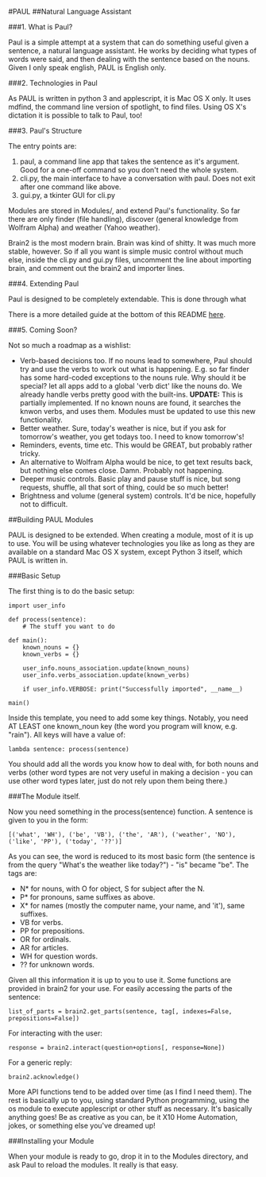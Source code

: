 #PAUL
##Natural Language Assistant

###1. What is Paul?

Paul is a simple attempt at a system that can do something useful given a sentence, a natural language assistant. He works by deciding what types of words were said, and then dealing with the sentence based on the nouns. Given I only speak english, PAUL is English only. 

###2. Technologies in Paul

As PAUL is written in python 3 and applescript, it is Mac OS X only. It uses mdfind, the command line version of spotlight, to find files. Using OS X's dictation it is possible to talk to Paul, too!

###3. Paul's Structure

The entry points are:

1. paul, a command line app that takes the sentence as it's argument. Good for a one-off command so you don't need the whole system.
2. cli.py, the main interface to have a conversation with paul. Does not exit after one command like above.
3. gui.py, a tkinter GUI for cli.py

Modules are stored in Modules/, and extend Paul's functionality. So far there are only finder (file handling), discover (general knowledge from Wolfram Alpha) and weather (Yahoo weather).

Brain2 is the most modern brain. Brain was kind of shitty. It was much more stable, however. So if all you want is simple music control without much else, inside the cli.py and gui.py files, uncomment the line about importing brain, and comment out the brain2 and importer lines.

###4. Extending Paul

Paul is designed to be completely extendable. This is done through what

There is a more detailed guide at the bottom of this README [here]("#building-paul-modules").

###5. Coming Soon?

Not so much a roadmap as a wishlist:

* Verb-based decisions too. If no nouns lead to somewhere, Paul should try and use the verbs to work out what is happening. E.g. so far finder has some hard-coded exceptions to the nouns rule. Why should it be special? let all apps add to a global 'verb dict' like the nouns do. We already handle verbs pretty good with the built-ins. **UPDATE:** This is partially implemented. If no known nouns are found, it searches the knwon verbs, and uses them. Modules must be updated to use this new functionality.
* Better weather. Sure, today's weather is nice, but if you ask for tomorrow's weather, you get todays too. I need to know tomorrow's!
* Reminders, events, time etc. This would be GREAT, but probably rather tricky.
* An alternative to Wolfram Alpha would be nice, to get text results back, but nothing else comes close. Damn. Probably not happening.
* Deeper music controls. Basic play and pause stuff is nice, but song requests, shuffle, all that sort of thing, could be so much better!
* Brightness and volume (general system) controls. It'd be nice, hopefully not to difficult.

##Building PAUL Modules

PAUL is designed to be extended. When creating a module, most of it is up to use. You will be using whatever technologies you like as long as they are available on a standard Mac OS X system, except Python 3 itself, which PAUL is written in.

###Basic Setup

The first thing is to do the basic setup:

    import user_info
    
    def process(sentence):
        # The stuff you want to do
    
    def main():
        known_nouns = {}
        known_verbs = {}
        
        user_info.nouns_association.update(known_nouns)
        user_info.verbs_association.update(known_verbs)
        
        if user_info.VERBOSE: print("Successfully imported", __name__)
    
    main()

Inside this template, you need to add some key things. Notably, you need AT LEAST one known\_noun key (the word you program will know, e.g. "rain"). All keys will have a value of:

    lambda sentence: process(sentence)
    
You should add all the words you know how to deal with, for both nouns and verbs (other word types are not very useful in making a decision - you can use other word types later, just do not rely upon them being there.)

###The Module itself.

Now you need something in the process(sentence) function. A sentence is given to you in the form:

    [('what', 'WH'), ('be', 'VB'), ('the', 'AR'), ('weather', 'NO'), ('like', 'PP'), ('today', '??')]
    
As you can see, the word is reduced to its most basic form (the sentence is from the query "What's the weather like today?") - "is" became "be". The tags are:

* N\* for nouns, with O for object, S for subject after the N.
* P\* for pronouns, same suffixes as above.
* X\* for names (mostly the computer name, your name, and 'it'), same suffixes.
* VB for verbs.
* PP for prepositions.
* OR for ordinals.
* AR for articles.
* WH for question words.
* ?? for unknown words.

Given all this information it is up to you to use it. Some functions are provided in brain2 for your use. For easily accessing the parts of the sentence:

    list_of_parts = brain2.get_parts(sentence, tag[, indexes=False, prepositions=False])

For interacting with the user:

    response = brain2.interact(question+options[, response=None])
    
For a generic reply:

    brain2.acknowledge()

More API functions tend to be added over time (as I find I need them). The rest is basically up to you, using standard Python programming, using the os module to execute applescript or other stuff as necessary. It's basically anything goes! Be as creative as you can, be it X10 Home Automation, jokes, or something else you've dreamed up!

###Installing your Module

When your module is ready to go, drop it in to the Modules directory, and ask Paul to reload the modules. It really is that easy. 